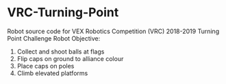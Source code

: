 # VRC-Turning-Point
Robot source code for VEX Robotics Competition (VRC) 2018-2019 Turning Point Challenge
Robot Objective:
  1. Collect and shoot balls at flags
  2. Flip caps on ground to alliance colour
  3. Place caps on poles
  4. Climb elevated platforms
